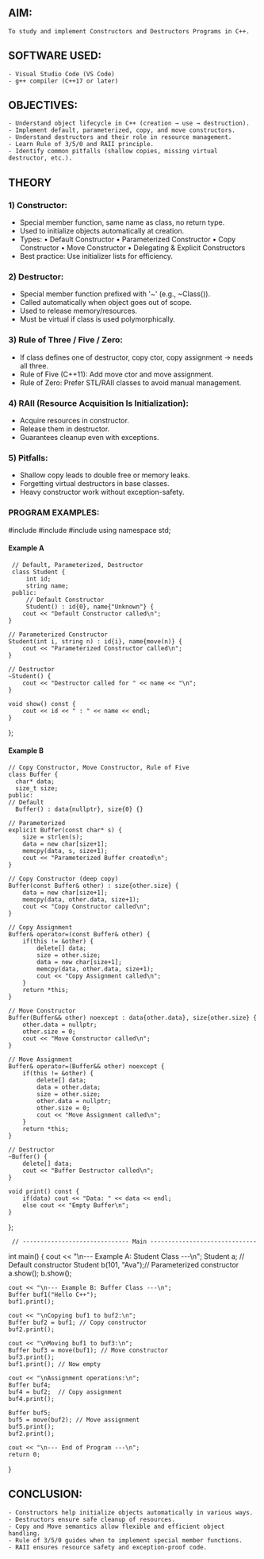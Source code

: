 

## AIM:
    To study and implement Constructors and Destructors Programs in C++.

## SOFTWARE USED:
    - Visual Studio Code (VS Code)
    - g++ compiler (C++17 or later)

## OBJECTIVES:
    - Understand object lifecycle in C++ (creation → use → destruction).
    - Implement default, parameterized, copy, and move constructors.
    - Understand destructors and their role in resource management.
    - Learn Rule of 3/5/0 and RAII principle.
    - Identify common pitfalls (shallow copies, missing virtual destructor, etc.).


## THEORY 

### 1) Constructor:
   - Special member function, same name as class, no return type.
   - Used to initialize objects automatically at creation.
   - Types:
        • Default Constructor
        • Parameterized Constructor
        • Copy Constructor
        • Move Constructor
        • Delegating & Explicit Constructors
   - Best practice: Use initializer lists for efficiency.

### 2) Destructor:
   - Special member function prefixed with '~' (e.g., ~Class()).
   - Called automatically when object goes out of scope.
   - Used to release memory/resources.
   - Must be virtual if class is used polymorphically.

### 3) Rule of Three / Five / Zero:
   - If class defines one of destructor, copy ctor, copy assignment → needs all three.
   - Rule of Five (C++11): Add move ctor and move assignment.
   - Rule of Zero: Prefer STL/RAII classes to avoid manual management.

### 4) RAII (Resource Acquisition Is Initialization):
   - Acquire resources in constructor.
   - Release them in destructor.
   - Guarantees cleanup even with exceptions.

### 5) Pitfalls:
   - Shallow copy leads to double free or memory leaks.
   - Forgetting virtual destructors in base classes.
   - Heavy constructor work without exception-safety.


 ### PROGRAM EXAMPLES:
#include <iostream>
#include <string>
#include <cstring>
using namespace std;

#### Example A 

     // Default, Parameterized, Destructor
     class Student {
         int id;
         string name;
     public:
         // Default Constructor
         Student() : id{0}, name{"Unknown"} {
        cout << "Default Constructor called\n";
    }

    // Parameterized Constructor
    Student(int i, string n) : id{i}, name{move(n)} {
        cout << "Parameterized Constructor called\n";
    }

    // Destructor
    ~Student() {
        cout << "Destructor called for " << name << "\n";
    }

    void show() const {
        cout << id << " : " << name << endl;
    }
};

#### Example B 
  
    // Copy Constructor, Move Constructor, Rule of Five
    class Buffer {
      char* data;
      size_t size;
    public:
    // Default
      Buffer() : data{nullptr}, size{0} {}

    // Parameterized
    explicit Buffer(const char* s) {
        size = strlen(s);
        data = new char[size+1];
        memcpy(data, s, size+1);
        cout << "Parameterized Buffer created\n";
    }

    // Copy Constructor (deep copy)
    Buffer(const Buffer& other) : size{other.size} {
        data = new char[size+1];
        memcpy(data, other.data, size+1);
        cout << "Copy Constructor called\n";
    }

    // Copy Assignment
    Buffer& operator=(const Buffer& other) {
        if(this != &other) {
            delete[] data;
            size = other.size;
            data = new char[size+1];
            memcpy(data, other.data, size+1);
            cout << "Copy Assignment called\n";
        }
        return *this;
    }

    // Move Constructor
    Buffer(Buffer&& other) noexcept : data{other.data}, size{other.size} {
        other.data = nullptr;
        other.size = 0;
        cout << "Move Constructor called\n";
    }

    // Move Assignment
    Buffer& operator=(Buffer&& other) noexcept {
        if(this != &other) {
            delete[] data;
            data = other.data;
            size = other.size;
            other.data = nullptr;
            other.size = 0;
            cout << "Move Assignment called\n";
        }
        return *this;
    }

    // Destructor
    ~Buffer() {
        delete[] data;
        cout << "Buffer Destructor called\n";
    }

    void print() const {
        if(data) cout << "Data: " << data << endl;
        else cout << "Empty Buffer\n";
    }
};

     // ------------------------------ Main ------------------------------
   int main() {
    cout << "\n--- Example A: Student Class ---\n";
    Student a;            // Default constructor
    Student b(101, "Ava");// Parameterized constructor
    a.show();
    b.show();

    cout << "\n--- Example B: Buffer Class ---\n";
    Buffer buf1("Hello C++");
    buf1.print();

    cout << "\nCopying buf1 to buf2:\n";
    Buffer buf2 = buf1; // Copy constructor
    buf2.print();

    cout << "\nMoving buf1 to buf3:\n";
    Buffer buf3 = move(buf1); // Move constructor
    buf3.print();
    buf1.print(); // Now empty

    cout << "\nAssignment operations:\n";
    Buffer buf4;
    buf4 = buf2;  // Copy assignment
    buf4.print();

    Buffer buf5;
    buf5 = move(buf2); // Move assignment
    buf5.print();
    buf2.print();

    cout << "\n--- End of Program ---\n";
    return 0;
}


## CONCLUSION:

    - Constructors help initialize objects automatically in various ways.
    - Destructors ensure safe cleanup of resources.
    - Copy and Move semantics allow flexible and efficient object handling.
    - Rule of 3/5/0 guides when to implement special member functions.
    - RAII ensures resource safety and exception-proof code.

